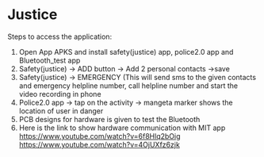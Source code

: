 # Justice
Steps to access the application:
1) Open App APKS and install safety(justice) app, police2.0 app and Bluetooth_test app 
2) Safety(justice) -> ADD button -> Add 2 personal contacts ->save
3) Safety(justice) -> EMERGENCY (This will send sms to the given contacts and emergency helpline number, call helpline number and start      the video recording in phone
4) Police2.0 app -> tap on the activity -> mangeta marker shows the location of user in danger
5) PCB designs for hardware is given  to test the Bluetooth
6) Here is the link to show hardware communication with MIT app <br>
   https://www.youtube.com/watch?v=6f8Hlq2bOig<br>
   https://www.youtube.com/watch?v=4OjUXfz6zjk
   
